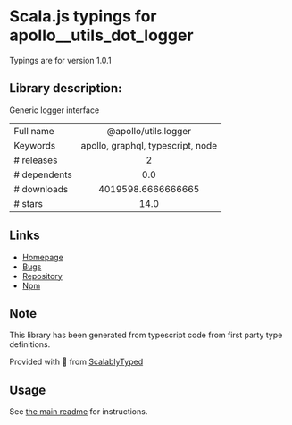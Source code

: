 
# Scala.js typings for apollo__utils_dot_logger

Typings are for version 1.0.1

## Library description:
Generic logger interface

|                    |                 |
| ------------------ | :-------------: |
| Full name          | @apollo/utils.logger |
| Keywords           | apollo, graphql, typescript, node |
| # releases         | 2 |
| # dependents       | 0.0 |
| # downloads        | 4019598.6666666665 |
| # stars            | 14.0 |

## Links
- [Homepage](https://github.com/apollographql/apollo-utils#readme)
- [Bugs](https://github.com/apollographql/apollo-utils/issues)
- [Repository](https://github.com/apollographql/apollo-utils)
- [Npm](https://www.npmjs.com/package/%40apollo%2Futils.logger)
    


## Note
This library has been generated from typescript code from first party type definitions.

Provided with :purple_heart: from [ScalablyTyped](https://github.com/oyvindberg/ScalablyTyped)

## Usage
See [the main readme](../../readme.md) for instructions.



